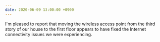 ```yaml
---
date: 2020-06-09 13:00:00 +0900
---
```


I'm pleased to report that moving the wireless access point from the third story of our house to the first floor appears to have fixed the Internet connectivity issues we were experiencing.
